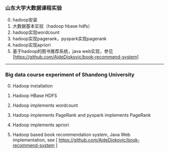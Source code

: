 ###  山东大学大数据课程实验
0. hadoop安装
1. 大数据基本实验（hadoop hbase hdfs）
2. hadoop实现wordcount
3. hadoop实现pagerank，pyspark实现pagerank
4. hadoop实现apriori
5. 基于hadoop的图书推荐系统，java web实现，参见 
	[https://github.com/AjdeDjokovic/book-recommend-system]
***
### Big data course experiment of Shandong University

0. Hadoop installation

1. Hadoop HBase HDFS

2. Hadoop implements wordcount

3. Hadoop implements PageRank and pyspark implements PageRank

4. Hadoop implements apriori

5. Hadoop based book recommendation system, Java Web implementation, see
	[ https://github.com/AjdeDjokovic/book-recommend-system ]
